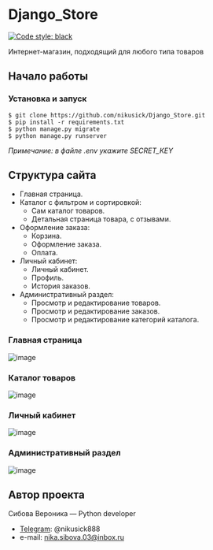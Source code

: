 # Django_Store

[![Code style: black](https://img.shields.io/badge/code%20style-black-000000.svg)](https://github.com/psf/black)

Интернет-магазин, подходящий для любого типа товаров

## Начало работы

### Установка и запуск

```console
$ git clone https://github.com/nikusick/Django_Store.git
$ pip install -r requirements.txt
$ python manage.py migrate
$ python manage.py runserver
```
*Примечание: в файле .env укажите SECRET_KEY*

## Структура сайта

* Главная страница.
* Каталог с фильтром и сортировкой:
  * Сам каталог товаров.
  * Детальная страница товара, с отзывами.
* Оформление заказа:
  * Корзина.
  * Оформление заказа.
  * Оплата.
* Личный кабинет:
  * Личный кабинет.
  * Профиль.
  * История заказов.
* Административный раздел:
  * Просмотр и редактирование товаров.
  * Просмотр и редактирование заказов.
  * Просмотр и редактирование категорий каталога.
 
### Главная страница

![image](https://github.com/nikusick/Django_Store/assets/91880536/42410a03-15a3-46c7-9690-4bd04a16a638)

### Каталог товаров

![image](https://github.com/nikusick/Django_Store/assets/91880536/efac791c-f6c1-4ea2-9680-03e88d3315fa)

### Личный кабинет

![image](https://github.com/nikusick/Django_Store/assets/91880536/7ddd4976-454a-4063-a471-2cf4a4021dcf)

### Административный раздел

![image](https://github.com/nikusick/Django_Store/assets/91880536/8b075ff1-4701-4801-b4f7-257e0a5ff150)


## Автор проекта
Сибова Вероника — Python developer
- [Telegram](https://web.telegram.org/k/): @nikusick888
- e-mail: nika.sibova.03@inbox.ru
